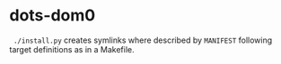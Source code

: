 # dots-dom0

` ./install.py` creates symlinks where described by `MANIFEST` following target definitions as in a Makefile.


